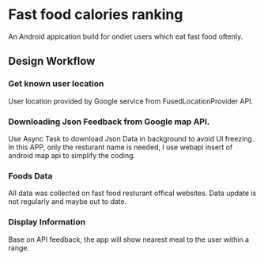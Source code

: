 # Fast food calories ranking
An Android appication build for ondiet users which eat fast food oftenly.

## Design Workflow
### Get known user location
User location provided by Google service from FusedLocationProvider API.
### Downloading Json Feedback from Google map API.
Use Async Task to download Json Data in background to avoid UI freezing. In this APP, only the resturant name is needed, I use webapi insert of android map api to simplify the coding.
### Foods Data
All data was collected on fast food resturant offical websites. Data update is not regularly and maybe out to date.
### Display Information
Base on API feedback, the app will show nearest meal to the user within a range.


